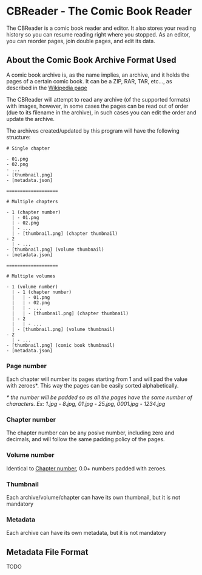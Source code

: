 # CBReader - The Comic Book Reader

The CBReader is a comic book reader and editor. It also stores your reading history so you can resume reading right where you stopped.
As an editor, you can reorder pages, join double pages, and edit its data.

## About the Comic Book Archive Format Used

A comic book archive is, as the name implies, an archive, and it holds the pages of a certain comic book.
It can be a ZIP, RAR, TAR, etc..., as described in the [Wikipedia page](https://en.wikipedia.org/wiki/Comic_book_archive)

The CBReader will attempt to read any archive (of the supported formats) with images, however, in some cases the pages can be read out of order
(due to its filename in the archive), in such cases you can edit the order and update the archive.

The archives created/updated by this program will have the following structure:

```
# Single chapter

- 01.png
- 02.png
- ...
- [thumbnail.png]
- [metadata.json]

===================

# Multiple chapters

- 1 (chapter number)
  | - 01.png
  | - 02.png
  | - ...
  | - [thumbnail.png] (chapter thumbnail)
- 2
  | - ...
- [thumbnail.png] (volume thumbnail)
- [metadata.json]

===================

# Multiple volumes

- 1 (volume number)
  | - 1 (chapter number)
  |   | - 01.png
  |   | - 02.png
  |   | - ...
  |   | - [thumbnail.png] (chapter thumbnail)
  | - 2
  |   | - ...
  | - [thumbnail.png] (volume thumbnail)
- 2
  | - ...
- [thumbnail.png] (comic book thumbnail)
- [metadata.json]
```

### Page number

Each chapter will number its pages starting from 1 and will pad the value with zeroes*. This way the pages can be easily sorted alphabetically.

*\* the number will be padded so as all the pages have the same number of characters. Ex: 1.jpg - 8.jpg, 01.jpg - 25.jpg, 0001.jpg - 1234.jpg*

### Chapter number

The chapter number can be any posive number, including zero and decimals, and will follow the same padding policy of the pages.

### Volume number

Identical to [Chapter number](#chapter-number), 0.0+ numbers padded with zeroes.

### Thumbnail

Each archive/volume/chapter can have its own thumbnail, but it is not mandatory

### Metadata

Each archive can have its own metadata, but it is not mandatory

## Metadata File Format

TODO